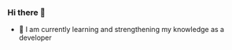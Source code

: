 ### Hi there 👋


- 🌱 I am currently learning and strengthening my knowledge as a developer
<!--
**zye7ert/zye7ert** is a ✨ _special_ ✨ repository because its `README.md` (this file) appears on your GitHub profile.

Here are some ideas to get you started:

- 🔭 I’m currently working on ...
- 🌱 I’m currently learning ...
- 👯 I’m looking to collaborate on ...
- 🤔 I’m looking for help with ...
- 💬 Ask me about ...
- 📫 How to reach me: ...
- 😄 Pronouns: ...
- ⚡ Fun fact: ...


  <summary>:zap: GitHub Stats</summary>

![sevensquad7 github stats](https://github-readme-stats.vercel.app/api?username=sevensquad7&show_icons=true&theme=dracula)
![Top Langs](https://github-readme-stats.vercel.app/api/top-langs/?username=sevensquad7&layout=compact&theme=dracula)
-->
